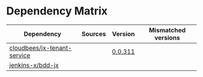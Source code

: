 # Dependency Matrix

Dependency | Sources | Version | Mismatched versions
---------- | ------- | ------- | -------------------
[cloudbees/jx-tenant-service](https://github.com/cloudbees/jx-tenant-service) |  | [0.0.311](https://github.com/cloudbees/jx-tenant-service/releases/tag/v0.0.311) | 
[jenkins-x/bdd-jx](https://github.com/jenkins-x/bdd-jx.git) |  | []() | 
